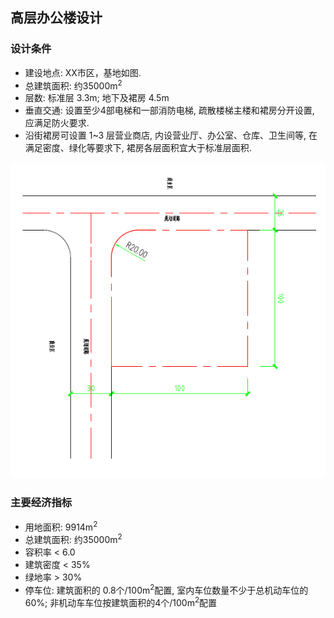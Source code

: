 ## 高层办公楼设计

### 设计条件
+ 建设地点: XX市区，基地如图.
+ 总建筑面积: 约35000m<sup>2</sup>
+ 层数: 标准层 3.3m; 地下及裙房 4.5m
+ 垂直交通: 设置至少4部电梯和一部消防电梯, 疏散楼梯主楼和裙房分开设置, 应满足防火要求.
+ 沿街裙房可设置 1~3 层营业商店, 内设营业厅、办公室、仓库、卫生间等, 在满足密度、绿化等要求下, 裙房各层面积宜大于标准层面积.

<img src="https://github.com/analyman/TM-design/raw/master/imgs/land-read-line.png"/>

### 主要经济指标
+ 用地面积: 9914m<sup>2</sup>
+ 总建筑面积: 约35000m<sup>2</sup>
+ 容积率 &lt; 6.0
+ 建筑密度 &lt; 35%
+ 绿地率 &gt; 30%
+ 停车位: 建筑面积的 0.8个/100m<sup>2</sup>配置, 室内车位数量不少于总机动车位的60%; 非机动车车位按建筑面积的4个/100m<sup>2</sup>配置
